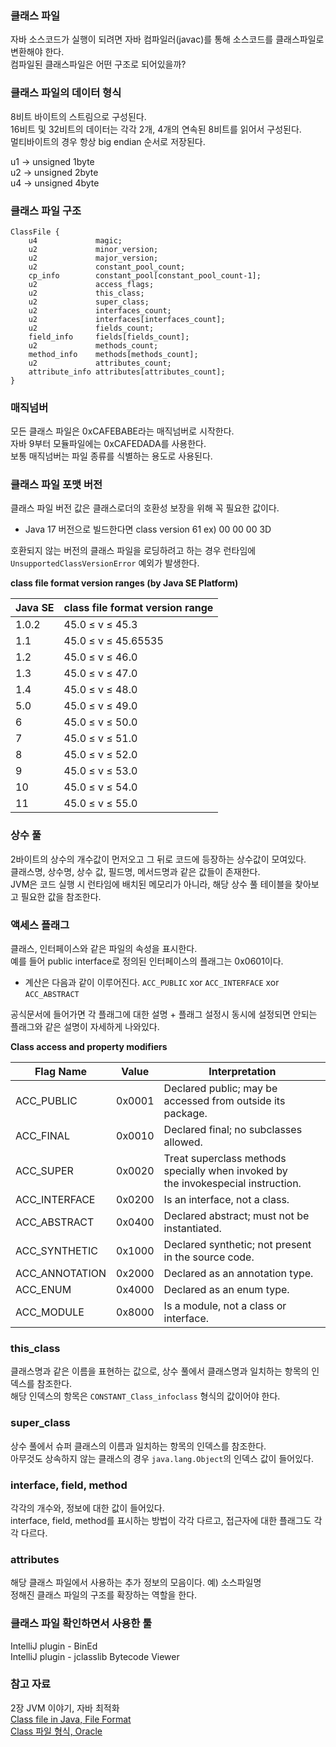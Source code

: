 ### 클래스 파일

자바 소스코드가 실행이 되려면 자바 컴파일러(javac)를 통해 소스코드를 클래스파일로 변환해야 한다.  
컴파일된 클래스파일은 어떤 구조로 되어있을까?

### 클래스 파일의 데이터 형식

8비트 바이트의 스트림으로 구성된다.  
16비트 및 32비트의 데이터는 각각 2개, 4개의 연속된 8비트를 읽어서 구성된다.  
멀티바이트의 경우 항상 big endian 순서로 저장된다.  

u1 → unsigned 1byte  
u2 → unsigned 2byte  
u4 → unsigned 4byte  

### 클래스 파일 구조

```
ClassFile {
    u4             magic;
    u2             minor_version;
    u2             major_version;
    u2             constant_pool_count;
    cp_info        constant_pool[constant_pool_count-1];
    u2             access_flags;
    u2             this_class;
    u2             super_class;
    u2             interfaces_count;
    u2             interfaces[interfaces_count];
    u2             fields_count;
    field_info     fields[fields_count];
    u2             methods_count;
    method_info    methods[methods_count];
    u2             attributes_count;
    attribute_info attributes[attributes_count];
}
```

### 매직넘버

모든 클래스 파일은 0xCAFEBABE라는 매직넘버로 시작한다.  
자바 9부터 모듈파일에는 0xCAFEDADA를 사용한다.  
보통 매직넘버는 파일 종류를 식별하는 용도로 사용된다.  

### 클래스 파일 포맷 버전

클래스 파일 버전 값은 클래스로더의 호환성 보장을 위해 꼭 필요한 값이다.  
- Java 17 버전으로 빌드한다면 class version 61 ex) 00 00 00 3D

호환되지 않는 버전의 클래스 파일을 로딩하려고 하는 경우 런타임에 `UnsupportedClassVersionError` 예외가 발생한다.  

**class file format version ranges (by Java SE Platform)**

| Java SE | class file format version range |
| --- | --- |
| 1.0.2 | 45.0 ≤ v ≤ 45.3 |
| 1.1 | 45.0 ≤ v ≤ 45.65535 |
| 1.2 | 45.0 ≤ v ≤ 46.0 |
| 1.3 | 45.0 ≤ v ≤ 47.0 |
| 1.4 | 45.0 ≤ v ≤ 48.0 |
| 5.0 | 45.0 ≤ v ≤ 49.0 |
| 6 | 45.0 ≤ v ≤ 50.0 |
| 7 | 45.0 ≤ v ≤ 51.0 |
| 8 | 45.0 ≤ v ≤ 52.0 |
| 9 | 45.0 ≤ v ≤ 53.0 |
| 10 | 45.0 ≤ v ≤ 54.0 |
| 11 | 45.0 ≤ v ≤ 55.0 |

### 상수 풀

2바이트의 상수의 개수값이 먼저오고 그 뒤로 코드에 등장하는 상수값이 모여있다.  
클래스명, 상수명, 상수 값, 필드명, 메서드명과 같은 값들이 존재한다.  
JVM은 코드 실행 시 런타임에 배치된 메모리가 아니라, 해당 상수 풀 테이블을 찾아보고 필요한 값을 참조한다.

### 액세스 플래그

클래스, 인터페이스와 같은 파일의 속성을 표시한다.  
예를 들어 public interface로 정의된 인터페이스의 플래그는 0x0601이다.  
- 계산은 다음과 같이 이루어진다. `ACC_PUBLIC` xor `ACC_INTERFACE` xor `ACC_ABSTRACT`

공식문서에 들어가면 각 플래그에 대한 설명 + 플래그 설정시 동시에 설정되면 안되는 플래그와 같은 설명이 자세하게 나와있다.

**Class access and property modifiers**

| Flag Name | Value | Interpretation |
| --- | --- | --- |
| ACC_PUBLIC | 0x0001 | Declared public; may be accessed from outside its package. |
| ACC_FINAL | 0x0010 | Declared final; no subclasses allowed. |
| ACC_SUPER | 0x0020 | Treat superclass methods specially when invoked by the invokespecial instruction. |
| ACC_INTERFACE | 0x0200 | Is an interface, not a class. |
| ACC_ABSTRACT | 0x0400 | Declared abstract; must not be instantiated. |
| ACC_SYNTHETIC | 0x1000 | Declared synthetic; not present in the source code. |
| ACC_ANNOTATION | 0x2000 | Declared as an annotation type. |
| ACC_ENUM | 0x4000 | Declared as an enum type. |
| ACC_MODULE | 0x8000 | Is a module, not a class or interface. |

### this_class

클래스명과 같은 이름을 표현하는 값으로, 상수 풀에서 클래스명과 일치하는 항목의 인덱스를 참조한다.  
해당 인덱스의 항목은 `CONSTANT_Class_infoclass` 형식의 값이어야 한다. 

### super_class

상수 풀에서 슈퍼 클래스의 이름과 일치하는 항목의 인덱스를 참조한다.  
아무것도 상속하지 않는 클래스의 경우 `java.lang.Object`의 인덱스 값이 들어있다.

### interface, field, method

각각의 개수와, 정보에 대한 값이 들어있다.  
interface, field, method를 표시하는 방법이 각각 다르고, 접근자에 대한 플래그도 각각 다르다.

### attributes

해당 클래스 파일에서 사용하는 추가 정보의 모음이다. 예) 소스파일명  
정해진 클래스 파일의 구조를 확장하는 역할을 한다.  

### 클래스 파일 확인하면서 사용한 툴

IntelliJ plugin - BinEd  
IntelliJ plugin - jclasslib Bytecode Viewer

### 참고 자료

2장 JVM 이야기, 자바 최적화  
[Class file in Java, File Format](https://docs.fileformat.com/ko/programming/class/)  
[Class 파일 형식, Oracle](https://docs.oracle.com/javase/specs/jvms/se8/html/jvms-4.html)